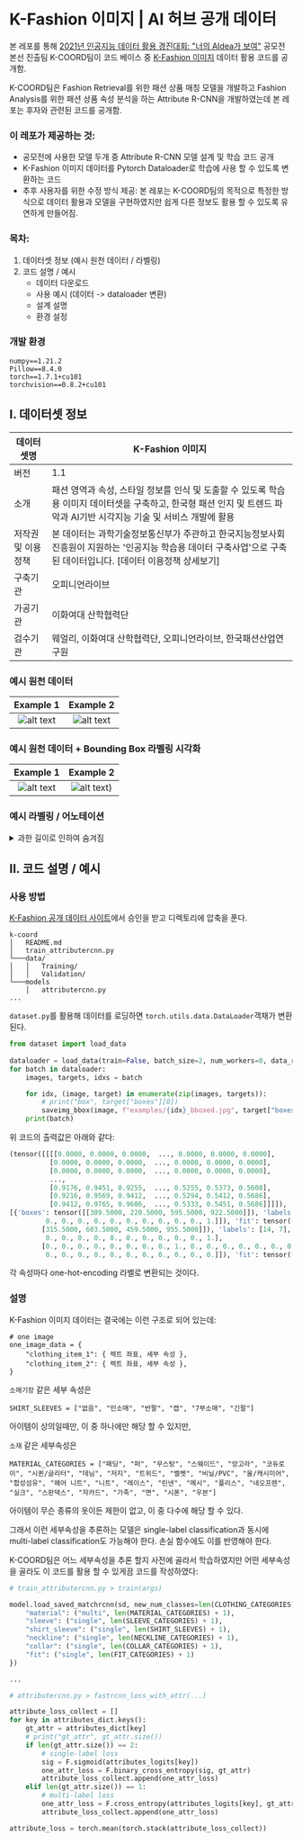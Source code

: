 # K-Fashion 이미지 | AI 허브 공개 데이터

본 레포를 통해 [2021년 인공지능 데이터 활용 경진대회: "너의 AIdea가 보여"](http://aihub-competition.or.kr/aidea) 공모전 본선 진출팀 K-COORD팀이 코드 베이스 중 [K-Fashion 이미지](https://aihub.or.kr/aidata/7988) 데이터 활용 코드를 공개함.

K-COORD팀은 Fashion Retrieval를 위한 패션 상품 매칭 모델을 개발하고 Fashion Analysis를 위한 패션 상품 속성 분석을 하는 Attribute R-CNN을 개발하였는데 본 레포는 후자와 관련된 코드를 공개함.


### 이 레포가 제공하는 것:
- 공모전에 사용한 모델 두개 중 Attribute R-CNN 모델 설계 및 학습 코드 공개
- K-Fashion 이미지 데이터를 Pytorch Dataloader로 학습에 사용 할 수 있도록 변환하는 코드
- 추후 사용자를 위한 수정 방식 제공: 본 레포는 K-COORD팀의 목적으로 특정한 방식으로 데이터 활용과 모델을 구현하였지만 쉽게 다른 정보도 활용 할 수 있도록 유연하게 만들어짐.

### 목차:
1. 데이터셋 정보 (예시 원천 데이터 / 라벨링)
2. 코드 설명 / 예시
   * 데이터 다운로드
   * 사용 예시 (데이터 -> dataloader 변환)
   * 설계 설명
   * 환경 설정

### 개발 환경

```
numpy==1.21.2
Pillow==8.4.0
torch==1.7.1+cu101
torchvision==0.8.2+cu101
```

## I. 데이터셋 정보

| 데이터셋명         | K-Fashion 이미지                                                                                                                                                         |
|--------------------|--------------------------------------------------------------------------------------------------------------------------------------------------------------------------|
| 버전               | 1.1                                                                                                                                                                      |
| 소개               | 패션 영역과 속성, 스타일 정보를 인식 및 도출할 수 있도록 학습용 이미지 데이터셋을 구축하고, 한국형 패션 인지 및 트렌드 파악과 AI기반 시각지능 기술 및 서비스 개발에 활용 |
| 저작권 및 이용정책 | 본 데이터는 과학기술정보통신부가 주관하고 한국지능정보사회진흥원이 지원하는 '인공지능 학습용 데이터 구축사업'으로 구축된 데이터입니다.   [데이터 이용정책 상세보기]      |
| 구축기관           | 오피니언라이브                                                                                                                                                           |
| 가공기관           | 이화여대 산학협력단                                                                                                                                                      |
| 검수기관           | 웨얼리, 이화여대 산학협력단, 오피니언라이브, 한국패션산업연구원                                                                                                          |


### 예시 원천 데이터

Example 1             |  Example 2
:-------------------------:|:-------------------------:
![alt text](https://github.com/codeandproduce/K-Fashion-Dataset/blob/master/examples/100026.jpg?raw=true)  |  ![alt text](https://github.com/codeandproduce/K-Fashion-Dataset/blob/master/examples/1070263.jpg?raw=true)



### 예시 원천 데이터 + Bounding Box 라벨링 시각화

Example 1             |  Example 2
:-------------------------:|:-------------------------:
![alt text](https://github.com/codeandproduce/K-Fashion-Dataset/blob/master/examples/100026_box.jpg?raw=true)  |  ![alt text](https://github.com/codeandproduce/K-Fashion-Dataset/blob/master/examples/1070263_box.jpg?raw=true))



### 예시 라벨링 / 어노테이션

<details><summary>과한 길이로 인하여 숨겨짐</summary>
<p>

```json
{
    "이미지 정보": {
        "이미지 식별자": 353924,
        "이미지 높이": 1066,
        "이미지 파일명": "u_154892233694411000_400400624.jpg",
        "이미지 너비": 800
    },
    "데이터셋 정보": {
        "파일 생성일자": "2020-09-14 05:16:46",
        "데이터셋 상세설명": {
            "렉트좌표": {
                "아우터": [
                    {
                        "X좌표": 69.5,
                        "Y좌표": 0.499625,
                        "가로": 641,
                        "세로": 1043
                    }
                ],
                "하의": [
                    {}
                ],
                "원피스": [
                    {}
                ],
                "상의": [
                    {}
                ]
            },
            "폴리곤좌표": {
                "아우터": [
                    {
                        "X좌표39": 213.0,
                        "X좌표38": 284.0,
                        "X좌표37": 344.0,
                        "X좌표36": 396.0,
                        "X좌표35": 524.0,
                        "X좌표34": 564.0,
                        "X좌표33": 602.0,
                        "X좌표32": 606.0,
                        "X좌표31": 605.0,
                        "X좌표30": 608.0,
                        "X좌표49": 72.0,
                        "X좌표48": 70.0,
                        "X좌표47": 89.0,
                        "X좌표46": 122.0,
                        "X좌표45": 140.0,
                        "X좌표44": 183.0,
                        "X좌표43": 172.0,
                        "X좌표42": 172.0,
                        "X좌표41": 168.0,
                        "X좌표40": 172.0,
                        "Y좌표26": 783.106,
                        "Y좌표25": 756.116,
                        "Y좌표28": 795.102,
                        "Y좌표27": 802.099,
                        "Y좌표22": 552.193,
                        "Y좌표21": 471.823,
                        "Y좌표24": 708.134,
                        "Y좌표23": 650.156,
                        "Y좌표20": 298.888,
                        "X좌표58": 300.0,
                        "X좌표57": 268.0,
                        "X좌표56": 214.0,
                        "X좌표55": 176.0,
                        "X좌표54": 169.0,
                        "X좌표53": 124.0,
                        "X좌표52": 96.0,
                        "X좌표51": 80.0,
                        "X좌표50": 79.0,
                        "Y좌표29": 779.108,
                        "Y좌표15": 69.9737,
                        "Y좌표14": 60.9771,
                        "Y좌표17": 108.959,
                        "Y좌표16": 78.9704,
                        "Y좌표11": 24.9906,
                        "Y좌표10": 7.997,
                        "Y좌표13": 45.9827,
                        "Y좌표12": 28.9891,
                        "Y좌표19": 231.913,
                        "Y좌표18": 136.949,
                        "Y좌표48": 760.115,
                        "Y좌표47": 779.108,
                        "Y좌표49": 730.126,
                        "Y좌표44": 689.141,
                        "Y좌표43": 769.111,
                        "Y좌표46": 788.104,
                        "Y좌표45": 798.1,
                        "Y좌표40": 1011.02,
                        "Y좌표42": 863.076,
                        "Y좌표41": 937.048,
                        "Y좌표37": 1035.01,
                        "Y좌표36": 1034.01,
                        "X좌표8": 470.0,
                        "Y좌표39": 1033.01,
                        "X좌표9": 498.0,
                        "Y좌표38": 1044.01,
                        "Y좌표33": 984.031,
                        "Y좌표32": 954.042,
                        "Y좌표35": 1044.01,
                        "Y좌표34": 1022.02,
                        "Y좌표31": 898.063,
                        "Y좌표30": 819.093,
                        "X좌표2": 328.0,
                        "X좌표3": 370.0,
                        "X좌표1": 304.0,
                        "X좌표6": 437.0,
                        "X좌표7": 457.0,
                        "X좌표4": 377.0,
                        "X좌표5": 398.0,
                        "Y좌표9": 0.999625,
                        "X좌표19": 672.0,
                        "X좌표18": 647.0,
                        "X좌표17": 631.0,
                        "X좌표16": 595.0,
                        "X좌표15": 569.0,
                        "X좌표14": 558.0,
                        "X좌표13": 558.0,
                        "X좌표12": 544.0,
                        "X좌표11": 523.0,
                        "Y좌표4": 39.985,
                        "X좌표10": 524.0,
                        "Y좌표3": 12.9951,
                        "Y좌표2": 0.999625,
                        "Y좌표1": 6.99737,
                        "Y좌표8": 21.9917,
                        "Y좌표7": 44.9831,
                        "Y좌표6": 55.979,
                        "Y좌표5": 50.9809,
                        "Y좌표58": 3.9985,
                        "Y좌표55": 110.958,
                        "Y좌표54": 175.934,
                        "Y좌표57": 47.982,
                        "Y좌표56": 67.9745,
                        "Y좌표51": 628.164,
                        "Y좌표50": 694.139,
                        "Y좌표53": 406.248,
                        "Y좌표52": 520.205,
                        "X좌표29": 601.0,
                        "X좌표28": 606.0,
                        "X좌표27": 684.0,
                        "X좌표26": 711.0,
                        "X좌표25": 711.0,
                        "X좌표24": 708.0,
                        "X좌표23": 708.0,
                        "X좌표22": 700.0,
                        "X좌표21": 691.0,
                        "X좌표20": 680.0
                    }
                ],
                "하의": [
                    {}
                ],
                "원피스": [
                    {}
                ],
                "상의": [
                    {}
                ]
            },
            "라벨링": {
                "스타일": [
                    {
                        "스타일": "밀리터리"
                    }
                ],
                "아우터": [
                    {
                        "기장": "하프",
                        "색상": "카키",
                        "카테고리": "재킷",
                        "디테일": [
                            "포켓",
                            "셔링"
                        ],
                        "소매기장": "긴팔",
                        "소재": [
                            "우븐"
                        ],
                        "프린트": [
                            "무지"
                        ],
                        "넥라인": "후드",
                        "핏": "루즈"
                    }
                ],
                "하의": [
                    {}
                ],
                "원피스": [
                    {}
                ],
                "상의": [
                    {}
                ]
            }
        },
        "파일 번호": 353924,
        "파일 이름": "u_154892233694411000_400400624.jpg"
    }
}
```

</p>
</details>


## II. 코드 설명 / 예시

### 사용 방법

[K-Fashion 공개 데이터 사이트](https://aihub.or.kr/aidata/7988)에서 승인을 받고 디렉토리에 압축을 푼다.

```
k-coord
│   README.md
│   train_attributercnn.py
└───data/
│   │   Training/
│   │   Validation/
└───models
    │   attributercnn.py
...
```

`dataset.py`를 활용해 데이터를 로딩하면 `torch.utils.data.DataLoader`객채가 변환된다.

```python
from dataset import load_data
    
dataloader = load_data(train=False, batch_size=2, num_workers=0, data_root="./data")
for batch in dataloader:
    images, targets, idxs = batch

    for idx, (image, target) in enumerate(zip(images, targets)):
        # print("box", target["boxes"][0])
        saveimg_bbox(image, f"examples/{idx}_bboxed.jpg", target["boxes"][0])
    print(batch)
```

위 코드의 출력값은 아래와 같다:

```python
(tensor([[[[0.0000, 0.0000, 0.0000,  ..., 0.0000, 0.0000, 0.0000],
          [0.0000, 0.0000, 0.0000,  ..., 0.0000, 0.0000, 0.0000],
          [0.0000, 0.0000, 0.0000,  ..., 0.0000, 0.0000, 0.0000],
          ...,
          [0.9176, 0.9451, 0.9255,  ..., 0.5255, 0.5373, 0.5608],
          [0.9216, 0.9569, 0.9412,  ..., 0.5294, 0.5412, 0.5686],
          [0.9412, 0.9765, 0.9686,  ..., 0.5333, 0.5451, 0.5686]]]]),           
[{'boxes': tensor([[309.5000, 220.5000, 595.5000, 922.5000]]), 'labels': [13], 'attributes': {'material': tensor([[0., 0., 0., 0., 0., 0., 0., 0., 0., 0., 0., 0., 0., 0., 0., 0., 0., 0.,
         0., 0., 0., 0., 0., 0., 0., 0., 0., 0., 1.]]), 'fit': tensor([2]), 'collar': tensor([0]), 'neckline': tensor([0]), 'shirt_sleeve': tensor([6]), 'sleeve': tensor([8])}}, {'boxes': tensor([[279.5000, 358.5000, 508.5000, 701.5000],
        [315.5000, 603.5000, 459.5000, 955.5000]]), 'labels': [14, 7], 'attributes': {'material': tensor([[0., 0., 0., 0., 0., 0., 0., 0., 0., 0., 0., 0., 0., 0., 0., 0., 0., 0.,
         0., 0., 0., 0., 0., 0., 0., 0., 0., 0., 1.],
        [0., 0., 0., 0., 0., 0., 0., 0., 1., 0., 0., 0., 0., 0., 0., 0., 0., 0.,
         0., 0., 0., 0., 0., 0., 0., 0., 0., 0., 0.]]), 'fit': tensor([2, 1]), 'collar': tensor([0, 0]), 'neckline': tensor([0, 0]), 'shirt_sleeve': tensor([6, 0]), 'sleeve': tensor([6, 7])}}], [416417, 940910])
```

각 속성마다 one-hot-encoding 라벨로 변환되는 것이다. 

### 설명

K-Fashion 이미지 데이터는 결국에는 이런 구조로 되어 있는데:
```
# one image
one_image_data = {
    "clothing_item_1": { 렉트 좌표, 세부 속성 },
    "clothing_item_2": { 렉트 좌표, 세부 속성 },
}
```

`소매기장` 같은 세부 속성은 

```SHIRT_SLEEVES = ["없음", "민소매", "반팔", "캡", "7부소매", "긴팔"]```

아이템이 상의일때만, 이 중 하나에만 해당 할 수 있지만,

`소재` 같은 세부속성은

```
MATERIAL_CATEGORIES = ["패딩", "퍼", "무스탕", "스웨이드", "앙고라", "코듀로이", "시퀸/글리터", "데님", "저지", "트위드", "벨벳", "비닐/PVC", "울/캐시미어", "합성섬유", "헤어 니트", "니트", "레이스", "린넨", "메시", "플리스", "네오프렌", "실크", "스판덱스", "자카드", "가죽", "면", "시폰", "우븐"]
```

아이템이 무슨 종류의 옷이든 제한이 없고, 이 중 다수에 해당 할 수 있다.

그래서 이런 세부속성을 추론하는 모델은 single-label classification과 동시에 multi-label classification도 가능해야 한다. 손실 함수에도 이를 반영해야 한다.

K-COORD팀은 어느 세부속성을 추론 할지 사전에 골라서 학습하였지만 어떤 세부속성을 골라도 이 코드를 활용 할 수 있게끔 코드를 작성하였다:

```python
# train_attributercnn.py > train(args)

model.load_saved_matchrcnn(sd, new_num_classes=len(CLOTHING_CATEGORIES), attribute_dict={
    "material": ("multi", len(MATERIAL_CATEGORIES) + 1),
    "sleeve": ("single", len(SLEEVE_CATEGORIES) + 1),
    "shirt_sleeve": ("single", len(SHIRT_SLEEVES) + 1),
    "neckline": ("single", len(NECKLINE_CATEGORIES) + 1),
    "collar": ("single", len(COLLAR_CATEGORIES) + 1),
    "fit": ("single", len(FIT_CATEGORIES) + 1)
})

...

# attributercnn.py > fastrcnn_loss_with_attr(...)

attribute_loss_collect = []
for key in attributes_dict.keys():
    gt_attr = attributes_dict[key]
    # print("gt_attr", gt_attr.size())
    if len(gt_attr.size()) == 2:
        # single-label loss
        sig = F.sigmoid(attributes_logits[key])
        one_attr_loss = F.binary_cross_entropy(sig, gt_attr)
        attribute_loss_collect.append(one_attr_loss)
    elif len(gt_attr.size()) == 1:
        # multi-label loss
        one_attr_loss = F.cross_entropy(attributes_logits[key], gt_attr)
        attribute_loss_collect.append(one_attr_loss)

attribute_loss = torch.mean(torch.stack(attribute_loss_collect))
```

